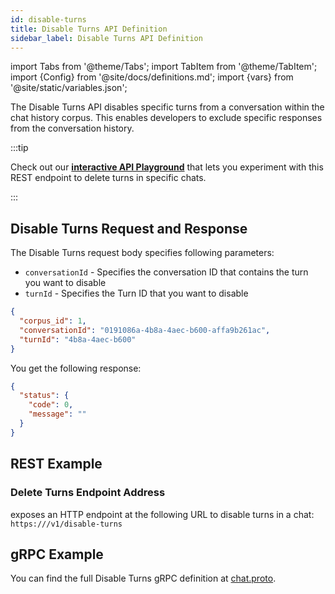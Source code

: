 ```yaml
---
id: disable-turns
title: Disable Turns API Definition
sidebar_label: Disable Turns API Definition
---
```


import Tabs from '@theme/Tabs';
import TabItem from '@theme/TabItem';
import {Config} from '@site/docs/definitions.md';
import {vars} from '@site/static/variables.json';

The Disable Turns API disables specific turns from a conversation within the 
chat history corpus. This enables developers to exclude specific responses 
from the conversation history. 

:::tip

Check out our [**interactive API Playground**](/docs/rest-api/disable-turns) that lets you experiment with this 
REST endpoint to delete turns in specific chats.

:::

## Disable Turns Request and Response

The Disable Turns request body specifies following parameters:

* `conversationId` - Specifies the conversation ID that contains the turn 
  you want to disable
* `turnId` - Specifies the Turn ID that you want to disable

```json
{
  "corpus_id": 1,
  "conversationId": "0191086a-4b8a-4aec-b600-affa9b261ac",
  "turnId": "4b8a-4aec-b600"
}
```

You get the following response:

```json
{
  "status": {
    "code": 0,
    "message": ""
  }
}
```

## REST Example

### Delete Turns Endpoint Address

<Config v="names.product"/> exposes an HTTP endpoint at the following URL
to disable turns in a chat:
<code>https://<Config v="domains.rest.indexing"/>/v1/disable-turns</code>


## gRPC Example

You can find the full Disable Turns gRPC definition at [chat.proto](https://github.com/vectara/protos/blob/main/chat.proto).